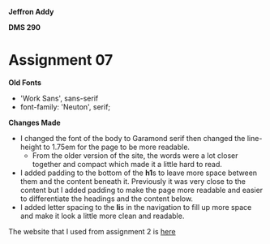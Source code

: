 **Jeffron Addy**

**DMS 290**

# Assignment 07

**Old Fonts**

- 'Work Sans', sans-serif
- font-family: 'Neuton', serif;



**Changes Made**

- I changed the font of the body to Garamond serif then changed the line-height to 1.75em for the page to be more readable. 
  - From the older version of the site, the words were a lot closer together and compact which made it a little hard to read.
- I added padding to the bottom of the **h1**s  to leave more space between them and the content beneath it. Previously it was very close to the content but I added padding to make the page more readable and easier to differentiate the headings and the content below.
- I added letter spacing to the **li**s in the navigation to fill up more space and make it look  a little more clean and readable.

The website that I used from assignment 2 is [here](https://emmacampbell.digitalscholar.rochester.edu/assignments/assignment02/index.html)
